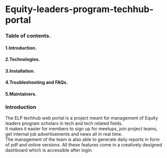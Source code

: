 # Equity-leaders-program-techhub-portal

### Table of contents.</br>

#### 1.Introduction.</br>
#### 2.Technologies. </br>
#### 3.Installation.</br> 
#### 4.Troubleshooting and FAQs. </br>
#### 5.Maintainers. </br>



### Introduction </br>
The ELP techhub web portal is a project meant for management of Equity leaders program scholars in tech and tech related fields.</br>
It makes it easier for members to sign up for meetups, join project teams, get internal job advertisements and news all in real  time.</br>The management of the team is also able to generate daily reports in form of pdf and online versions. All these features come in a creatively designed dashboard which is accessible after login.




 
